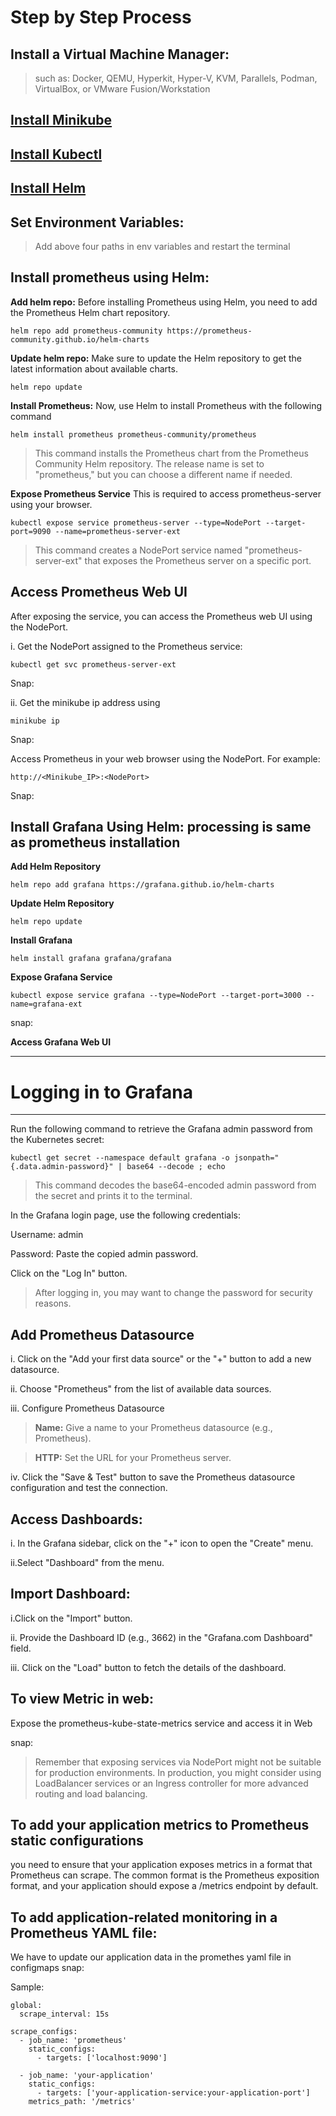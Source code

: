 # Step by Step Process

**Install a Virtual Machine Manager:** 
---
>such as: Docker, QEMU, Hyperkit, Hyper-V, KVM, Parallels, Podman, VirtualBox, or VMware Fusion/Workstation

[**Install Minikube**](https://bit.ly/38bLcJy)
---
[**Install Kubectl**](https://bit.ly/32bSI2Z)
---
[**Install Helm**](https://github.com/helm/helm/releases)
---
**Set Environment Variables:** 
---
>Add above four paths in env variables and restart the terminal


**Install prometheus using Helm:** 
---
 **Add helm repo:** Before installing Prometheus using Helm, you need to add the Prometheus Helm chart repository.

 `helm repo add prometheus-community https://prometheus-community.github.io/helm-charts`

 **Update helm repo:** Make sure to update the Helm repository to get the latest information about available charts.
  
  `helm repo update`
  
  **Install Prometheus:** Now, use Helm to install Prometheus with the following command
  
  `helm install prometheus prometheus-community/prometheus`
  
  >This command installs the Prometheus chart from the Prometheus Community Helm repository. The release name is set to "prometheus," but you can choose a different name if needed.
  
  **Expose Prometheus Service**
  This is required to access prometheus-server using your browser.
  
  `kubectl expose service prometheus-server --type=NodePort --target-port=9090 --name=prometheus-server-ext`
  
  >This command creates a NodePort service named "prometheus-server-ext" that exposes the Prometheus server on a specific port.
  
  **Access Prometheus Web UI**
  ---
  
  After exposing the service, you can access the Prometheus web UI using the NodePort.
  
  i. Get the NodePort assigned to the Prometheus service:
  
  `kubectl get svc prometheus-server-ext`
  
  Snap:
  
  ii. Get the minikube ip address using
  
  `minikube ip`
  
  Snap:
  
  Access Prometheus in your web browser using the NodePort. For example:
  
  `http://<Minikube_IP>:<NodePort>`
  
  Snap:


**Install Grafana Using Helm:** processing is same as prometheus installation
---
**Add Helm Repository**

`helm repo add grafana https://grafana.github.io/helm-charts`

**Update Helm Repository**

`helm repo update`

**Install Grafana**

`helm install grafana grafana/grafana`

**Expose Grafana Service**

`kubectl expose service grafana --type=NodePort --target-port=3000 --name=grafana-ext`

snap:

**Access Grafana Web UI**


****
# Logging in to Grafana
---

Run the following command to retrieve the Grafana admin password from the Kubernetes secret:

`kubectl get secret --namespace default grafana -o jsonpath="{.data.admin-password}" | base64 --decode ; echo`

>This command decodes the base64-encoded admin password from the secret and prints it to the terminal.

In the Grafana login page, use the following credentials:

Username: admin

Password: Paste the copied admin password.

Click on the "Log In" button.

>After logging in, you may want to change the password for security reasons.

**Add Prometheus Datasource**
---
i. Click on the "Add your first data source" or the "+" button to add a new datasource.

ii. Choose "Prometheus" from the list of available data sources.

iii. Configure Prometheus Datasource

>**Name:** Give a name to your Prometheus datasource (e.g., Prometheus).

>**HTTP:** Set the URL for your Prometheus server. 

iv. Click the "Save & Test" button to save the Prometheus datasource configuration and test the connection.

**Access Dashboards:**
---
i. In the Grafana sidebar, click on the "+" icon to open the "Create" menu.

ii.Select "Dashboard" from the menu.

**Import Dashboard:**
---

i.Click on the "Import" button.

ii. Provide the Dashboard ID (e.g., 3662) in the "Grafana.com Dashboard" field.

iii. Click on the "Load" button to fetch the details of the dashboard.


To view Metric in web:
--
Expose the prometheus-kube-state-metrics service and access it in Web

snap:

>Remember that exposing services via NodePort might not be suitable for production environments. In production, you might consider using LoadBalancer services or an Ingress controller for more advanced routing and load balancing.


To add your application metrics to Prometheus static configurations
---
you need to ensure that your application exposes metrics in a format that Prometheus can scrape. The common format is the Prometheus exposition format, and your application should expose a /metrics endpoint by default.

To add application-related monitoring in a Prometheus YAML file:
---
We have to update our application data in the promethes yaml file in configmaps
snap:

Sample:
```
global:
  scrape_interval: 15s

scrape_configs:
  - job_name: 'prometheus'
    static_configs:
      - targets: ['localhost:9090']

  - job_name: 'your-application'
    static_configs:
      - targets: ['your-application-service:your-application-port']
    metrics_path: '/metrics'
```







